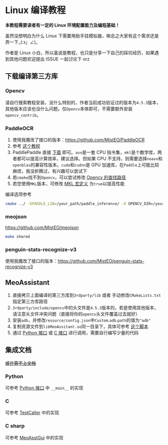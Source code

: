# Linux 编译教程

**本教程需要读者有一定的 Linux 环境配置能力及编程基础！**

虽然没想明白为什么 Linux 下需要用助手挂模拟器，嘛总之大家有这个需求还是弄一下_(:з」∠)_

作者是 Linux 小白，所以虽说是教程，也只是分享一下自己的踩坑经历，如果遇到其他问题欢迎提出 ISSUE 一起讨论下 orz

## 下载编译第三方库

### Opencv

请自行搜索教程安装，没什么特别的，作者当前成功验证过的版本为`4.5.3`版本，其他版本应该也没什么问题。仅`Opencv`本体即可，不需要额外安装`opencv_contrib`。

### PaddleOCR

1. 使用我魔改了接口的版本：https://github.com/MistEO/PaddleOCR
2. 参考 [这个教程](https://github.com/PaddlePaddle/PaddleOCR/tree/release/2.3/deploy/cpp_infer#readme)
3. PaddlePaddle 直接 [下载](https://paddleinference.paddlepaddle.org.cn/master/user_guides/download_lib.html) 即可。`avx`是一套 CPU 指令集，`mkl`是个数学库，两者都可以提高计算效率，建议选择。但如果 CPU 不支持，则需要选择`noavx`和`openblas`的兼容性版本。`cuda`和`cudnn`是 GPU 加速库，在`Paddle`上可能比较麻烦，我没折腾过，有兴趣可以尝试下
4. 若`cmake`找不到`Opencv`，可以尝试修改 [Opencv 的查找路径](https://github.com/MistEO/PaddleOCR/blob/release/2.3/deploy/cpp_infer/CMakeLists.txt#L49) 
5. 若您使用`MKL`版本，可修改 [MKL 宏定义](https://github.com/MistEO/PaddleOCR/blob/release/2.3/deploy/cpp_infer/include/ocr_defines.h#L9) 为`true`以提高性能

编译选项参考

```bash
cmake ../ -DPADDLE_LIB=/your_path/paddle_inference/ -D OPENCV_DIR=/your_path_to_opencv/ -DWITH_STATIC_LIB=OFF -DBUILD_SHARED=ON # 若设备不支持 MKL, 可再额外添加 -DWITH_MKL=OFF 选项，并下载对应的 PaddlePaddle 预测库版本
```

### meojson

https://github.com/MistEO/meojson

```bash
make shared
```

### penguin-stats-recognize-v3

使用我魔改了接口的版本：https://github.com/MistEO/penguin-stats-recognize-v3

## MeoAssistant

1. 直接拷贝上面编译的第三方库到`3rdparty/lib` 或者 手动修改`CMakeLists.txt`指定第三方库路径
2. `3rdparty/include/opencv`中的头文件是`4.5.3`版本的，若是使用其他版本，请注意头文件冲突问题（直接将你的`opencv`头文件覆盖过去就好）
3. 安装`adb`，并修改`resource/config.json`中`Custom`.`adb`.`path`的值为`"adb"`
4. 复制资源文件到`libMeoAssitant.so`同一目录下，具体可参考 [这个脚本](../../tools/update_resource.sh)
5. 通过 [Python 接口](../Python/interface.py) 或 [C 接口](../../include/AsstCaller.h) 进行调用，需要自行编写少量的代码

## 集成文档

[~~或许算不上文档~~](https://github.com/MistEO/MeoAssistantArknights/wiki)

### Python

可参考 [Python 接口](../Python/interface.py) 中 `__main__` 的实现

### C

可参考 [TestCaller](../../tools/TestCaller/main.cpp) 中的实现

### C sharp

可参考 [MeoAsstGui](../MeoAsstGui/Helper/AsstProxy.cs) 中的实现

